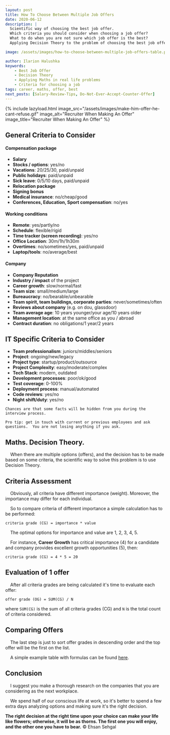 ```yaml
---
layout: post
title: How To Choose Between Multiple Job Offers
date: 2020-06-12
description: |
  Scientific way of choosing the best job offer. 
  Which criteria you should consider when choosing a job offer? 
  What to do when you are not sure which job offer is the best? 
  Applying Decision Theory to the problem of choosing the best job offer.

image: /assets/images/how-to-choose-between-multiple-job-offers-table.png

author: Ilarion Halushka
keywords:
    - Best Job Offer
    - Decision Theory
    - Applying Maths in real life problems
    - Criteria for choosing a job
tags: career, maths, offer, best
next_posts: [Salary-Review-Tips, Do-Not-Ever-Accept-Counter-Offer]
---
```


{% include lazyload.html image_src="/assets/images/make-him-offer-he-cant-refuse.gif" image_alt="Recruiter When Making An Offer" image_title="Recruiter When Making An Offer" %}

## General Criteria to Consider

#### Compensation package
* **Salary**
* **Stocks / options**: yes/no
* **Vacations**: 20/25/30, paid/unpaid
* **Public holidays**: paid/unpaid
* **Sick leave**: 0/5/10 days, paid/unpaid
* **Relocation package**
* **Signing bonus**
* **Medical insurance**: no/cheap/good
* **Conferences, Education, Sport compensation**: no/yes

#### Working conditions
* **Remote**: yes/partly/no
* **Schedule**: flexible/rigid
* **Time tracker (screen recording)**: yes/no
* **Office Location**: 30m/1h/1h30m
* **Overtimes**: no/sometimes/yes, paid/unpaid
* **Laptop/tools**: no/average/best

#### Company
* **Company Reputation**
* **Industry / impact** of the project
* **Career growth**: slow/normal/fast
* **Team size**: small/medium/large
* **Bureaucracy**: no/bearable/unbearable
* **Team spirit, team buildings, corporate parties**: never/sometimes/often
* **Reviews about company** (e.g. on dou, glassdoor)
* **Team average age**: 10 years younger/your age/10 years older
* **Management location**: at the same office as you / abroad
* **Contract duration**: no obligations/1 year/2 years

## IT Specific Criteria to Consider

* **Team professionalism**: juniors/middles/seniors
* **Project**: ongoing/new/legacy
* **Project type**: startup/product/outsource
* **Project Complexity**: easy/moderate/complex
* **Tech Stack**: modern, outdated
* **Development processes**: poor/ok/good
* **Test coverage**: 0-100%
* **Deployment process**: manual/automated
* **Code reviews**: yes/no
* **Night shift/duty**: yes/no

`Chances are that some facts will be hidden from you during the interview process.`

`Pro tip: get in touch with current or previous employees and ask questions. 
You are not losing anything if you ask.`

## Maths. Decision Theory.

&nbsp;&nbsp;&nbsp; When there are multiple options (offers), and the decision has to be made based on some criteria,
the scientific way to solve this problem is to use Decision Theory.

## Criteria Assessment

&nbsp;&nbsp;&nbsp; Obviously, all criteria have different importance (weight). Moreover, the importance may differ for each individual.

&nbsp;&nbsp;&nbsp; So to compare criteria of different importance a simple calculation has to be performed:

```criteria grade (CG) = importance * value```

&nbsp;&nbsp;&nbsp; The optimal options for importance and value are 1, 2, 3, 4, 5.

&nbsp;&nbsp;&nbsp; For instance, **Career Growth** has critical importance (4) for a candidate
 and company provides excellent growth opportunities (5), then: 
 
```criteria grade (CG) = 4 * 5 = 20```

## Evaluation of 1 offer

&nbsp;&nbsp;&nbsp; After all criteria grades are being calculated it's time to evaluate each offer:

```offer grade (OG) = SUM(CG) / N```

where `SUM(CG)` is the sum of all criteria grades (CG) and `N` is the total count of criteria considered.

## Comparing Offers

&nbsp;&nbsp;&nbsp; The last step is just to sort offer grades in descending order and the top offer will be the first on the list.

&nbsp;&nbsp;&nbsp; A simple example table with formulas can be found [here](https://docs.google.com/spreadsheets/d/1FxxJnf5xfQh8zEDunn90jcqkF2UM8rv2e9bo47EbXLQ/edit?usp=sharing).

## Conclusion

&nbsp;&nbsp;&nbsp; I suggest you make a thorough research on the companies that you are considering as the next workplace.

&nbsp;&nbsp;&nbsp; We spend half of our conscious life at work, so it's better to spend a few extra days analyzing options and making sure it's the right decision.
 
**The right decision at the right time upon your choice can make your life like flowers; otherwise, it will be as thorns. The first one you will enjoy, and the other one you have to bear.**
© Ehsan Sehgal







